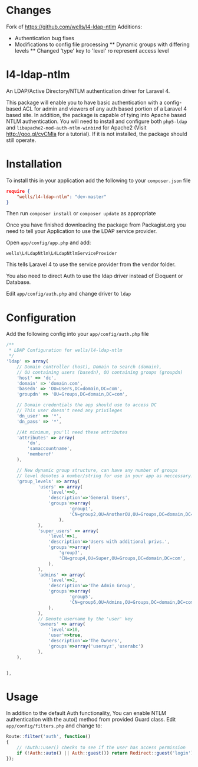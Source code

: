 Changes
============
Fork of https://github.com/wells/l4-ldap-ntlm 
Additions:
* Authentication bug fixes
* Modifications to config file processing
** Dynamic groups with differing levels
** Changed 'type' key to 'level' ro represent access level


l4-ldap-ntlm
============

An LDAP/Active Directory/NTLM authentication driver for Laravel 4.

This package will enable you to have basic authentication with a config-based ACL for admin and viewers of any auth based portion of a Laravel 4 based site. In addition, the package is capable of tying into Apache based NTLM authentication. You will need to install and configure both `php5-ldap` and `libapache2-mod-auth-ntlm-winbind` for Apache2 (Visit http://goo.gl/cvCMla for a tutorial). If it is not installed, the package should still operate.

Installation
============

To install this in your application add the following to your `composer.json` file

```json
require {
	"wells/l4-ldap-ntlm": "dev-master"
}
```

Then run `composer install` or `composer update` as appropriate

Once you have finished downloading the package from Packagist.org you need to tell your Application to use the LDAP service provider.

Open `app/config/app.php` and add:

`wells\L4LdapNtlm\L4LdapNtlmServiceProvider`

This tells Laravel 4 to use the service provider from the vendor folder.

You also need to direct Auth to use the ldap driver instead of Eloquent or Database. 

Edit `app/config/auth.php` and change driver to `ldap`

Configuration
=============

Add the following config into your `app/config/auth.php` file

```js
/**
 * LDAP Configuration for wells/l4-ldap-ntlm
 */
'ldap' => array(
	// Domain controller (host), Domain to search (domain), 
	// OU containing users (basedn), OU containing groups (groupdn)
	'host' => 'dc',
	'domain' => 'domain.com',
	'basedn' => 'OU=Users,DC=domain,DC=com',
	'groupdn' => 'OU=Groups,DC=domain,DC=com',

	// Domain credentials the app should use to access DC
	// This user doesn't need any privileges
	'dn_user' => '*',
	'dn_pass' => '*',

	//At minimum, you'll need these attributes
	'attributes' => array(
		'dn', 
		'samaccountname',
		'memberof'
	),

    // New dynamic group structure, can have any number of groups
    // level denotes a number/string for use in your app as neccessary.
    'group_levels' => array(
            'users' => array(
                'level'=>0,
                'description'=>'General Users',
                'groups'=>array(
                        'group1',
                        'CN=group2,OU=AnotherOU,OU=Groups,DC=domain,DC=com',
                    ),
            ),
            'super_users' => array(
                'level'=>1,
                'description'=>'Users with additional privs.',
                'groups'=>array(
                    'group3',
                    'CN=group4,OU=Super,OU=Groups,DC=domain,DC=com',
                ),
            ),
            'admins' => array(
                'level'=>2,
                'description'=>'The Admin Group',
                'groups'=>array(
                        'group5',
                        'CN=group6,OU=Admins,OU=Groups,DC=domain,DC=com',
                ),
            ),
            // Denote username by the 'user' key
            'owners' => array(
                'level'=>10,
                'user'=>true,
                'description'=>'The Owners',
                'groups'=>array('userxyz','userabc')
            ),
    ),


),
```

Usage
======

In addition to the default Auth functionality, You can enable NTLM authentication with the auto() method from provided Guard class. Edit `app/config/filters.php` and change to:

```js
Route::filter('auth', function()
{
	// !Auth::user() checks to see if the user has access permission
	if (!Auth::auto() || Auth::guest()) return Redirect::guest('login');
});
```

